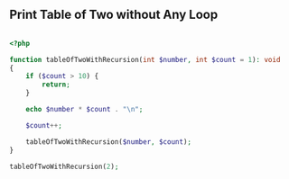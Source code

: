 ## Print Table of Two without Any Loop


```php

<?php

function tableOfTwoWithRecursion(int $number, int $count = 1): void
{
    if ($count > 10) {
        return;
    }

    echo $number * $count . "\n";

    $count++;

    tableOfTwoWithRecursion($number, $count);
}

tableOfTwoWithRecursion(2);

```